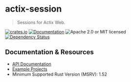 # actix-session

> Sessions for Actix Web.

[![crates.io](https://img.shields.io/crates/v/actix-session?label=latest)](https://crates.io/crates/actix-session)
[![Documentation](https://docs.rs/actix-session/badge.svg?version=0.5.0-beta.2)](https://docs.rs/actix-session/0.5.0-beta.2)
![Apache 2.0 or MIT licensed](https://img.shields.io/crates/l/actix-session)
[![Dependency Status](https://deps.rs/crate/actix-session/0.5.0-beta.2/status.svg)](https://deps.rs/crate/actix-session/0.5.0-beta.2)


## Documentation & Resources

- [API Documentation](https://docs.rs/actix-session)
- [Example Projects](https://github.com/actix/examples/tree/HEAD/session)
- Minimum Supported Rust Version (MSRV): 1.52
